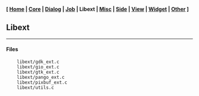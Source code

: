 **[ [Home](00-Home.html) | [Core](01-Core.html) | [Dialog](02-Dialog.html) | [Job](03-Job.html) | Libext | [Misc](05-Misc.html) | [Side](06-Side.html) | [View](07-View.html) | [Widget](08-Widget.html) | [Other](99-Other.html) ]**

## Libext

---

#### Files

```
    libext/gdk_ext.c
    libext/gio_ext.c
    libext/gtk_ext.c
    libext/pango_ext.c
    libext/pixbuf_ext.c
    libext/utils.c
```


